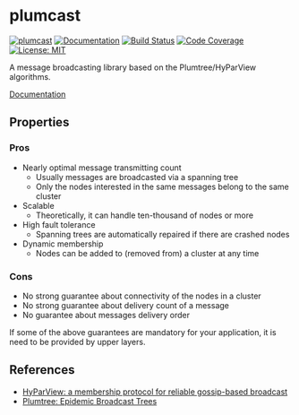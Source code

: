 plumcast
========

[![plumcast](https://img.shields.io/crates/v/plumcast.svg)](https://crates.io/crates/plumcast)
[![Documentation](https://docs.rs/plumcast/badge.svg)](https://docs.rs/plumcast)
[![Build Status](https://travis-ci.org/sile/plumcast.svg?branch=master)](https://travis-ci.org/sile/plumcast)
[![Code Coverage](https://codecov.io/gh/sile/plumcast/branch/master/graph/badge.svg)](https://codecov.io/gh/sile/plumcast/branch/master)
[![License: MIT](https://img.shields.io/badge/license-MIT-blue.svg)](LICENSE)

A message broadcasting library based on the Plumtree/HyParView algorithms.

[Documentation](https://docs.rs/plumcast)


Properties
----------

### Pros

- Nearly optimal message transmitting count
  - Usually messages are broadcasted via a spanning tree
  - Only the nodes interested in the same messages belong to the same cluster
- Scalable
  - Theoretically, it can handle ten-thousand of nodes or more
- High fault tolerance
  - Spanning trees are automatically repaired if there are crashed nodes
- Dynamic membership
  - Nodes can be added to (removed from) a cluster at any time


### Cons

- No strong guarantee about connectivity of the nodes in a cluster
- No strong guarantee about delivery count of a message
- No guarantee about messages delivery order

If some of the above guarantees are mandatory for your application,
it is need to be provided by upper layers.


References
----------

- [HyParView: a membership protocol for reliable gossip-based broadcast][HyParView]
- [Plumtree: Epidemic Broadcast Trees][Plumtree]

[HyParView]: http://asc.di.fct.unl.pt/~jleitao/pdf/dsn07-leitao.pdf
[Plumtree]: http://www.gsd.inesc-id.pt/~ler/reports/srds07.pdf
